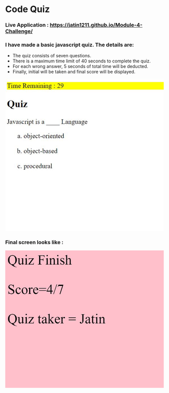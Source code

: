 # Code Quiz

### Live Application : https://jatin1211.github.io/Module-4-Challenge/

### I have made a basic javascript quiz. The details are:

* The quiz consists of seven questions.
* There is a maximum time limit of 40 seconds to complete the quiz.
* For each wrong answer, 5 seconds of total time will be deducted.
* Finally, initial will be taken and final score will be displayed.

![alt text](./assets/images/pic1.JPG)

### Final screen looks like :

![alt text](./assets/images/pic2.JPG)

